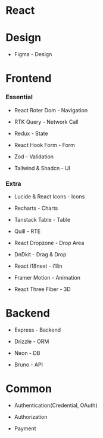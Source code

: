 # React

# Design

- Figma - Design

# Frontend

### Essential

- React Roter Dom - Navigation

- RTK Query - Network Call

- Redux - State

- React Hook Form - Form

- Zod - Validation

- Tailwind & Shadcn - UI

### Extra

- Lucide & React Icons - Icons 

- Recharts - Charts

- Tanstack Table - Table

- Quill - RTE

- React Dropzone - Drop Area

- DnDkit - Drag & Drop

- React i18next - i18n

- Framer Motion - Animation

- React Three Fiber - 3D

# Backend

- Express - Backend

- Drizzle - ORM

- Neon - DB

- Bruno - API

# Common

- Authentication(Credential, OAuth)

- Authorization

- Payment